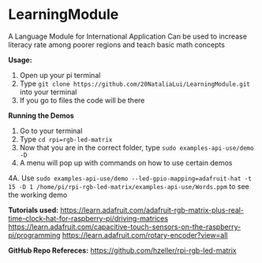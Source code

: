 # LearningModule
A Language Module for International Application
Can be used to increase literacy rate among poorer regions and teach basic math concepts

**Usage:**
1. Open up your pi terminal 
2. Type `git clone https://github.com/20NataliaLui/LearningModule.git` into your terminal
3. If you go to files the code will be there

**Running the Demos**
1. Go to your terminal
2. Type `cd rpi=rgb-led-matrix`
3. Now that you are in the correct folder, type `sudo examples-api-use/demo -D`
4. A menu will pop up with commands on how to use certain demos

4A. Use `sudo examples-api-use/demo --led-gpio-mapping=adafruit-hat -t 15 -D 1 /home/pi/rpi-rgb-led-matrix/examples-api-use/Words.ppm` to see the working demo


**Tutorials used:**
https://learn.adafruit.com/adafruit-rgb-matrix-plus-real-time-clock-hat-for-raspberry-pi/driving-matrices
https://learn.adafruit.com/capacitive-touch-sensors-on-the-raspberry-pi/programming
https://learn.adafruit.com/rotary-encoder?view=all

**GitHub Repo Refereces:**
https://github.com/hzeller/rpi-rgb-led-matrix
